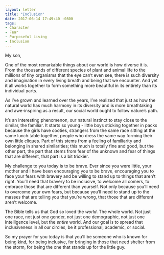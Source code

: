 ```yaml
---
layout: letter
title: "Inclusion"
date: 2017-06-14 17:49:40 -0800
tags:
- Character
- Fear
- Purposeful Living
- Inclusion
---
```

My son,

One of the most remarkable things about our world is how diverse it is. From the thousands of different species of plant and animal life to the millions of tiny organisms that the eye can’t even see, there is such diversity and imagination in every living breath and being that we encounter. And yet it all works together to form something more beautiful in its entirety than its individual parts.

As I’ve grown and learned over the years, I’ve realized that just as how the natural world has much harmony in its diversity and is more breathtaking and awe-inspiring as a result, our social world ought to follow nature’s path.

It’s an interesting phenomenon, our natural instinct to stay close to the similar, the familiar. It starts so young - little boys sticking together in packs because the girls have cooties, strangers from the same race sitting at the same lunch table together, people who dress the same way forming their own little cliques. Part of this stems from a feeling of familiarity and belonging in shared similarities; this much is totally fine and good, but the other part, the part that stems from fear of the unknown and fear of things that are different, that part is a bit trickier.

My challenge to you today is to be brave. Ever since you were little, your mother and I have been encouraging you to be brave, encouraging you to face your fears with bravery and be willing to stand up to things that aren’t right. You’ll need that bravery to be inclusive, to welcome all comers, to embrace those that are different than yourself. Not only because you’ll need to overcome your own fears, but because you’ll need to stand up to the masses that are telling you that you’re wrong, that those that are different aren’t welcome.

The Bible tells us that God so loved the *world*. The whole world. Not just one race, not just one gender, not just one demographic, not just one intelligence level, but the *entire* world. And our goal is to spread that inclusiveness in all our circles, be it professional, academic, or social.

So my prayer for you today is that you’ll be someone who is known for being kind, for being inclusive, for bringing in those that need shelter from the storm, for being the one that stands up for the little guy.
